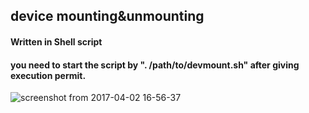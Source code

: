 
## device mounting&unmounting
#### Written in Shell script

#### you need to start the script by ". /path/to/devmount.sh" after giving execution permit.
![screenshot from 2017-04-02 16-56-37](https://cloud.githubusercontent.com/assets/20649815/24587792/7f92ec7c-17c5-11e7-9344-87a43ef80c85.png)
